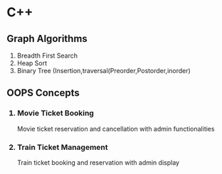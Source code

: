 # C++
<h2>Graph Algorithms</h2>
<ol>
<li>Breadth First Search</li>
<li>Heap Sort</li>
<li>Binary Tree (Insertion,traversal(Preorder,Postorder,inorder)</li>
</ol>
<h2>OOPS Concepts</h2>
<ol>
<h3><li>Movie Ticket Booking</li></h3>
<p>Movie ticket reservation and cancellation with admin functionalities</p>
<h3><li>Train Ticket Management</li></h3>
<p>Train ticket booking and reservation with admin display</p>
</ol>
